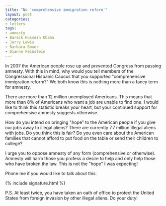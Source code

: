 ```yaml
---
title: "No 'comprehensive immigration reform'"
layout: post
categories:
- letters
tags:
- amnesty
- Barack Hussein Obama
- Jerry Lewis
- Barbara Boxer
- Dianne Feinstein
---
```


In 2007 the American people rose up and prevented Congress from passing amnesty. With this in mind, why would you tell members of the Congressional Hispanic Caucus that you supported "comprehensive immigration reform?" We both know this is nothing more than a fancy term for amnesty.

There are more than 12 million unemployed Americans. This means that more than 8% of Americans who want a job are unable to find one. I would like to think this statistic breaks your heart, but your continued support for comprehensive amnesty suggests otherwise.

How do you intend on bringing "hope" to the American people if you give our jobs away to illegal aliens? There are currently 7.7 million illegal aliens with jobs. Do you think this is fair? Do you even care about the American families that cannot afford to put food on the table or send their children to college?

I urge you to oppose amnesty of any form (comprehensive or otherwise). Amnesty will harm those you profess a desire to help and only help those who have broken the law. This is not the "hope" I was expecting!

Phone me if you would like to talk about this.

{% include signature.html %}

P.S. At least twice, you have taken an oath of office to protect the United States from foreign invasion by other illegal aliens. Do your duty!